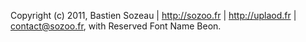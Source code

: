 Copyright (c) 2011, Bastien Sozeau | http://sozoo.fr | http://uplaod.fr | <contact@sozoo.fr>,
with Reserved Font Name Beon.